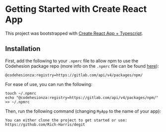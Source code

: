 # Getting Started with Create React App

This project was bootstrapped with [Create React App + Typescript](https://github.com/facebook/create-react-app).

## Installation

First, add the following to your `.npmrc` file to allow npm to use the Codehesion package repo (more info on the `.npmrc` file can be found [here](https://docs.npmjs.com/files/npmrc)):

```
@codehesionza:registry=https://gitlab.com/api/v4/packages/npm/
```

For ease of use, you can run the following:

```
touch ~/.npmrc
echo "@codehesionza:registry=https://gitlab.com/api/v4/packages/npm/" >> ~/.npmrc
```

Then, run the following command (changing `MyApp` to the name of your app):

```
You can either clone the project to get started or use: https://github.com/Rich-Harris/degit
```
